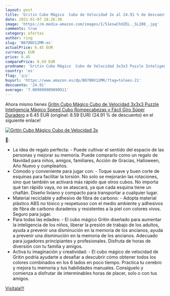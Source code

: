 ```yaml
---
layout: post
title: 'Gritin Cubo Mágico  Cubo de Velocidad 3x al 24.91 % de descuento'
date: 2021-01-07 18:26:30
image: 'https://m.media-amazon.com/images/I/51eswChXZEL._SL200_.jpg'
comments: true
category: ofertas
author: ring
slug: 'B078NV12MR-es'
actualPrice: 6.45 EUR
currency: EUR
price: 6.45
comparePrice: 8.59 EUR
prodname: 'Gritin Cubo Mágico  Cubo de Velocidad 3x3x3 Puzzle Inteligencia Mágico Speed Cubo Rompecabezas y Fácil Giro  Súper Duradero'
country: 'es'
flag: '🇪🇸'
buyurl: 'https://www.amazon.es/dp/B078NV12MR/?tag=tolees-21'
descuento: '24.91'
average: '7.009090909090911'
---
```


Ahora mismo tienes [Gritin Cubo Mágico  Cubo de Velocidad 3x3x3 Puzzle Inteligencia Mágico Speed Cubo Rompecabezas y Fácil Giro  Súper Duradero](https://www.amazon.es/dp/B078NV12MR/?tag=tolees-21) a 6.45 EUR (original: 8.59 EUR) (24.91 %  de descuento) en el siguiente enlace!

[![Gritin Cubo Mágico  Cubo de Velocidad 3x](https://m.media-amazon.com/images/I/51eswChXZEL._SL200_.jpg)](https://www.amazon.es/dp/B078NV12MR/?tag=tolees-21)

🔎:

- La idea de regalo perfecta: - Puede cultivar el sentido del espacio de las personas y mejorar su memoria. Puede comprarlo como un regalo de Navidad para niños, amigos, familiares, Acción de Gracias, Halloween, Año Nuevo y cumpleaños.
- Cómodo y conveniente para jugar con: - Toque suave y buen corte de esquinas para facilitar la torsión. No solo se mejorarán las rotaciones, sino que también se activará más rápido que otros cubos. No importa qué tan rápido vaya, no se atascará, ya que cada esquina tiene un chaflán. Diseño liviano y compacto para transportar a cualquier lugar.
- Material reciclable y adhesivo de fibra de carbono: - Adopta material plástico ABS no tóxico y respetuoso con el medio ambiente y adhesivos de fibra de carbono duraderos y resistentes a la piel con colores vivos. Seguro para jugar.
- Para todas las edades: - El cubo mágico Gritin diseñado para aumentar la inteligencia de los niños, liberar la presión de trabajo de los adultos, ayuda a prevenir una disminución en la memoria de los ancianos, ayuda a prevenir una disminución en la memoria de los ancianos. Adecuado para jugadores principiantes y profesionales. Disfruta de horas de diversión con tu familia y amigos.
- Activa tu imaginación y creatividad: - El cubo mágico de velocidad de Gritin podría ayudarte a desafiar a descubrir cómo obtener todos los colores combinados en los 6 lados en poco tiempo. Practica tu cerebro y mejora tu memoria y tus habilidades manuales. Consíguelo y comienza a disfrutar de interminables horas de placer, solo o con tus amigos.

[Visítala!!!](https://www.amazon.es/dp/B078NV12MR/?tag=tolees-21)
